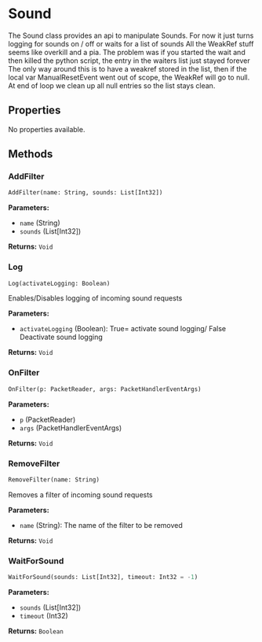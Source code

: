 # Sound

The Sound class provides an api to manipulate Sounds. 
For now it just turns logging for sounds on / off or waits for a list of sounds
All the WeakRef stuff seems like overkill and a pia. 
The problem was if you started the wait and then killed the python script, the entry in the waiters list just stayed forever
The only way around this is to have a weakref stored in the list, then if the local var ManualResetEvent went out of scope, 
the WeakRef will go to null.  At end of loop we clean up all null entries so the list stays clean.

## Properties

No properties available.

## Methods

### AddFilter

```python
AddFilter(name: String, sounds: List[Int32])
```

**Parameters:**

- `name` (String)
- `sounds` (List[Int32])

**Returns:** `Void`

### Log

```python
Log(activateLogging: Boolean)
```

Enables/Disables logging of incoming sound requests

**Parameters:**

- `activateLogging` (Boolean): True= activate sound logging/ False Deactivate sound logging

**Returns:** `Void`

### OnFilter

```python
OnFilter(p: PacketReader, args: PacketHandlerEventArgs)
```

**Parameters:**

- `p` (PacketReader)
- `args` (PacketHandlerEventArgs)

**Returns:** `Void`

### RemoveFilter

```python
RemoveFilter(name: String)
```

Removes a filter of incoming sound requests

**Parameters:**

- `name` (String): The name of the filter to be removed

**Returns:** `Void`

### WaitForSound

```python
WaitForSound(sounds: List[Int32], timeout: Int32 = -1)
```

**Parameters:**

- `sounds` (List[Int32])
- `timeout` (Int32)

**Returns:** `Boolean`

